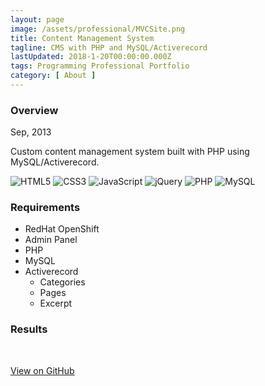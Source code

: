 ```yaml
---
layout: page
image: /assets/professional/MVCSite.png
title: Content Management System
tagline: CMS with PHP and MySQL/Activerecord
lastUpdated: 2018-1-20T00:00:00.000Z
tags: Programming Professional Portfolio
category: [ About ]
---
```


### Overview

Sep, 2013

Custom content management system built with PHP using MySQL/Activerecord.

<img class="lazyLoad thumbnail" :data-src="$withBase('/assets/logo/logoHTML5.png')" alt="HTML5"/>
<img class="lazyLoad thumbnail" :data-src="$withBase('/assets/logo/logoCSS3.png')" alt="CSS3"/>
<img class="lazyLoad thumbnail" :data-src="$withBase('/assets/logo/logoJavascript.png')" alt="JavaScript"/>
<img class="lazyLoad tiny" :data-src="$withBase('/assets/logo/logoJQuery.png')" alt="jQuery"/>
<img class="lazyLoad tiny" :data-src="$withBase('/assets/logo/logoPHP.png')" alt="PHP"/>
<img class="lazyLoad tiny" :data-src="$withBase('/assets/logo/logoMySQL.png')" alt="MySQL"/>

### Requirements

- RedHat OpenShift
- Admin Panel
- PHP
- MySQL
- Activerecord
  - Categories
  - Pages
  - Excerpt

### Results

<img class="lazyLoad thumbnail" :data-src="$withBase('/assets/professional/MVCProjects.png')"/>
<img class="lazyLoad thumbnail" :data-src="$withBase('/assets/professional/MVCCode.png')"/>

<a href="https://github.com/chpmnrssll/old/tree/master/php">View on GitHub</a>
